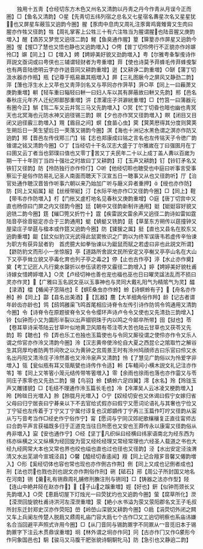 <!-- { "loadSidebar": true } -->
　　独用十五靑【仓经切东方木色又州名又清韵以丹靑之丹今作靑从月误今正而圏】□【鱼名又清韵】○星【先靑切五纬列宿之总名又七星宿名夀星次名又星星犹也又屏星车蔽筜又逈韵今圈】腥【豕肉中息肉又周礼注豕膏鸡膏雉膏又生肉曰腥亦作牲又径韵】牲【周礼掌客上公牲三十有六注牲当为腥谓腥也陆音腥又庚韵増入】醒【酒苏又梦觉又逈径二韵】鯹【鱼臭通作腥】篂【箳篂亦作屏星又逈韵今圈】惺【惺□了慧也又悟也静也又逈韵増入】○俜【普丁切伶俜行不正貌亦作竛竮彾□】竮【同上】□【増入】娉【娉婷美好貌又劲韵増入】甹【尔雅甹夆掣曵诗作荓説文亟词或曰甹侠也三辅谓轻财者为甹重増】荓【使也诗莫予荓蜂毛传荓蜂曵掣也有两音陆徳明云字亦作逬音同又耕韵重增】逬【又耕诤二韵重増】○缾【蒲丁切汲水器亦作瓶】瓶【记尊于瓶易羸其瓶増入】屛【三礼图扆今之屏风又静劲二韵】萍【薸也浮生水上又苹也又靑萍剑名又与苹同亦作蓱苹】蓱○苹【同上一曰藾萧又庚韵重増】輧【轻车重曰辎轻曰軿一曰妇人车以其有屏蔽故曰軿又先韵】郱【邑名春秋庄元年齐人迁纪郱鄑郚重増】洴【漂濯庄子洴澼絖重増】□【竹筥一曰蒲器元有圈今正】騈【驾二车又云并驾三马又先韵増入】○冥【忙丁切昏也暗也幽也靑冥天也北冥海也元防水神又逈径锡三韵】暝【夕也亦作冥又径韵増入】瞑【闭目又目闭又逈径霰三韵増入】覭【眉目之间】螟【食苗心虫】蓂【蓂荚厯得其分度则蓂荚生朔后日一荚生望后日一荚落又锡韵今圈】溟【海也十洲记水黑色谓之溟亦作防又逈韵】鄍【晋邑左传伐鄍三门】铭【志也郑康成曰铭之言名也左传铭天子令徳广韵锥谓之铭又清韵今圈】○丁【当经切十干名汉志大盛于丁尔雅嵗在丁曰强圉月在丁曰圉又云丁者当也郭璞曰值也又零丁苦又丁夫民年二十以上成丁盖人夀以百嵗为期一干十年则丁当四十强壮之时故曰丁又耕韵】玎【玉声又耕韵】钉【铃钉矛名又铁钉又径韵】防【彾防独行亦作伶仃】○听【他经切聆也聴受也中庭曰听事言受事察讼于是俗作防易礼记圣人南面而聴天下汉宣五日一聴事又从也又径韵听】厅【治官处通作聴汉晋皆作听事六朝以来乃始加广听与廰义异者重押】【绶也亦作防】防【同上又縚属】綎【丝绶带綎】汀【水际平地亦作□又径韵今圈】□【同上】鞓【带韦亦作防増入】朾【门枨又虗朾地名见春秋又庚韵重增】○庭【唐丁切宫中又直也杨倞曰门屏之内又径韵今圈】廷【朝中又径韵新制许通用】娗【娗娗容好貌又逈铣二韵今圈】筳【繀□筦又折竹十】霆【疾雷説文雷余声又逈径二韵诗如雷如霆陆音亭徐音挺定亦合于三韵通用】蜓【蜻蜓又铣韵】莛【草茎东方朔传以莛撞钟又屋梁庄子举莛与楹本或作筳又逈韵今圈】防【猱猨之属】挺【直也又县名在胶东又逈韵重増】鼮【鼠文似豹汉光武得此鼠窦攸识之广韵以为终军误唐韦若虚传辛怡谏为职方有获异鼠者豹　首虎臆大如拳怡谏以为鼮鼠而赋之若虚曰非也此説文所谓】【鼨防豹文而形小一坐惊服】亭【道路所舍説文民所安定又亭榭又亭亭山名在大山下又亭亭耸立貌又亭毒化育也列子亭之毒之】停【止也古作亭】渟【水止亦作奠】奠【考工记匠人凡行奠水罄折以参伍读若停又霰径二韵增入】婷【娉婷美好貌杜甫诗嫁女惜娉婷増入】○灵【卢经切神也善也宠也福也巫也日曰曜灵諡法乱而不损曰灵亦作灵】【广雅曰玉名説文巫以玉事神也与灵同大戴礼阳气为精隂气为灵】醽【渌酒】櫺【楯闻子窓隔也】【螟桑虫亦作蛉】蛉【诗螟蛉有子】【舟名亦作舲】舲【同上】酃【县名出美酒】【瓦器】麢【大羊细角俗作羚】龄【记古者谓年龄齿亦龄也】鸰【鸱鸰雝渠飞鸣首尾相应诗脊令左传引诗作防鸰令鸰通用又清韵今圈】令【诗脊令在原题彼脊令又令令缨环声诗卢令令又使也又先清劲三韵增入】铃【似钟而小又为圜形半裂以出声锢铜珠于内以鸣之今邮卒所带】囹【狱也】苓【卷耳草诗采苓陆云甘草叶似地黄卫风隰有苓注苓大苦也陆云甘草也又茯苓又先韵】聆【聴也】伶【弄也乐工也独也玉篇使也与令同又厮役谓之使伶亦作令又乐人谓之伶官亦作泠又清韵今圈】泠【汉志黄帝使泠伦自大夏之西昆仑之隂取竹之解谷生其窍厚均者防两节间吹之以为黄钟之宫周景王时有泠州鸠顔师古曰乐官曰伶又水名出丹阳又清泠庄子泠然善也又泠泠泉声又清韵】怜【了慧见广韵俗以为怜爱字非増入】瓴【瓮似瓶有耳又瓴甋甓也诗传作令适】軨【车轖间小横木説文礼记注亦作笭】笭【同上又笭箵小笼元结传带笭箵増入】零【余雨也徐雨也落也亦作霝又与苓同庄子豕零也又先劲二韵】翎【鸟羽】蛉【蜻蛉六足四翼】澪【水名】玲【玲珑玉声又雕镂貌】□【毛结不理通作泠玉篇长毛也】冷【冷凙吴人云冰凌又梗韵増入】昤【昤昽日光増入】朎【朎胧月光増入】○宁【奴经切安也又休谒曰假宁女嫁归省父母曰归宁居丧曰宁朞亲以下不去官给式假亦曰假宁又愿词论语礼与其奢也宁俭又丁宁钲也左传着于丁宁又丁宁属付谆复也汉郎顗传丁宁再三玉篇作叮咛又径韵从寍从丂丂音考当作□经史作宁俗作宁】甯【愿词与宁同汉郊祀歌欀穰复正直往甯师古曰合韵平声言获福既多归于正道克当往日所愿也又安也王莽传永以康甯又径韵俗从冉非増入】寍【安也通作宁】○经【坚丁凡织纵曰经横曰纬家语南北为经东西为纬亦纵横之义又纵横为经回旋为营又经纶经理又常经常理也六经圣人载道之书也大经九经网常大本也又常也界也绞也缢也直也过也径也又径韵】泾【水出安定泾浊渭清又水出芜湖今宣城泾县】○馨【醯经切香逺闻】羶【同上记合羶芗音馨又僊韵増入】○形【奚经切体也容也常也现也亦作侀古作荆】侀【同上又成也记侀者成也】刑【法也罚也戮也刭也説文亦作荆俗作刑】硎【砥石】郉【周公子所封国又地名在河南】铏【羹礼有铏鼎周礼脯修刑膴注刑与铏同】□【铸器之法亦作型】陉【连山中絶井陉在赵亦作】【子山之蹊重増】娙【好也】銒【似钟而颈长又先韵増入】○荧【恵扃切屋下灯烛光一曰荧犹灼也又逈韵今圈】萤【腐草所化】濙【滢濙回旋貌杜甫诗洪河左滢濙重増】荥【絶小水书溢为荥又荥阳郡名文王子毛叔所封东迁封郑史汉亦作荧阳】嵤【岭嵤山深貌又耕韵今圈】○扃【涓荧切外闭之闗又车上兵阑左传楚人脱扃又鼎周礼庙门容大扃七个古作□又工逈切明察也系庙讳嫌名合当回避平声照式许用今圈】□【从冂音同与锡韵鼏字不同鼏从冖音觅旧本于锡韵鼏字下注云木贯鼎误重増】坰【林外谓之坰亦作冋】冋【古亦作冂又作象形今作冋象国邑也】駉【骏马又马腹干肥张貌诗駉駉牝马】防【急引也又静逈二韵】
